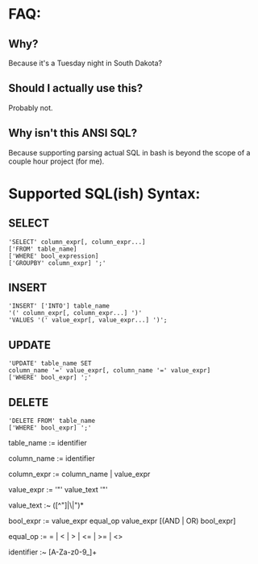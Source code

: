 FAQ:
====
Why?
----
Because it's a Tuesday night in South Dakota?

Should I actually use this?
---------------------------
Probably not.

Why isn't this ANSI SQL?
------------------------
Because supporting parsing actual SQL in bash is beyond the scope of a couple hour project (for me).


Supported SQL(ish) Syntax:
==========================

SELECT
------
	'SELECT' column_expr[, column_expr...]
	['FROM' table_name]
	['WHERE' bool_expression]
	['GROUPBY' column_expr] ';'

INSERT
------
	'INSERT' ['INTO'] table_name
	'(' column_expr[, column_expr...] ')'
	'VALUES '(' value_expr[, value_expr...] ')';

UPDATE
------
	'UPDATE' table_name SET
	column_name '=' value_expr[, column_name '=' value_expr]
	['WHERE' bool_expr] ';'

DELETE
------
	'DELETE FROM' table_name
	['WHERE' bool_expr] ';'

table_name  := identifier

column_name := identifier

column_expr := column_name | value_expr

value_expr  := '"' value_text '"'

value_text  :~ ([^"\]|\\|\")\*

bool_expr   := value_expr equal_op value_expr [(AND | OR) bool_expr]

equal_op    := = | < | > | <= | >= | <>

identifier  :~ [A-Za-z0-9_]+

